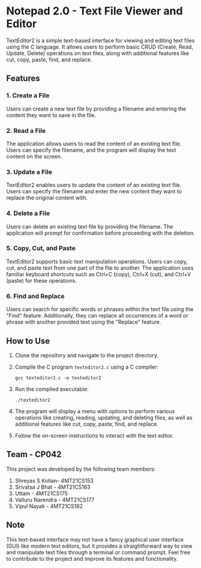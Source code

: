 <!-- Text Editor in C -->
# Notepad 2.0 - Text File Viewer and Editor

TextEditor2 is a simple text-based interface for viewing and editing text files using the C language. It allows users to perform basic CRUD (Create, Read, Update, Delete) operations on text files, along with additional features like cut, copy, paste, find, and replace.

## Features

### 1. Create a File
Users can create a new text file by providing a filename and entering the content they want to save in the file.

### 2. Read a File
The application allows users to read the content of an existing text file. Users can specify the filename, and the program will display the text content on the screen.

### 3. Update a File
TextEditor2 enables users to update the content of an existing text file. Users can specify the filename and enter the new content they want to replace the original content with.

### 4. Delete a File
Users can delete an existing text file by providing the filename. The application will prompt for confirmation before proceeding with the deletion.

### 5. Copy, Cut, and Paste
TextEditor2 supports basic text manipulation operations. Users can copy, cut, and paste text from one part of the file to another. The application uses familiar keyboard shortcuts such as Ctrl+C (copy), Ctrl+X (cut), and Ctrl+V (paste) for these operations.

### 6. Find and Replace
Users can search for specific words or phrases within the text file using the "Find" feature. Additionally, they can replace all occurrences of a word or phrase with another provided text using the "Replace" feature.

## How to Use

1. Clone the repository and navigate to the project directory.

2. Compile the C program `texteditor2.c` using a C compiler:
   ```
   gcc texteditor2.c -o texteditor2
   ```

3. Run the compiled executable:
   ```
   ./texteditor2
   ```

4. The program will display a menu with options to perform various operations like creating, reading, updating, and deleting files, as well as additional features like cut, copy, paste, find, and replace.

5. Follow the on-screen instructions to interact with the text editor.

## Team - CP042

This project was developed by the following team members:

1. Shreyas S Kotian- 4MT21CS153
2. Srivatsa J Bhat - 4MT21CS163
3. Uttam - 4MT21CS175
4. Valluru Narendra - 4MT21CS177
5. Vipul Nayak - 4MT21CS182

## Note

This text-based interface may not have a fancy graphical user interface (GUI) like modern text editors, but it provides a straightforward way to view and manipulate text files through a terminal or command prompt. Feel free to contribute to the project and improve its features and functionality.